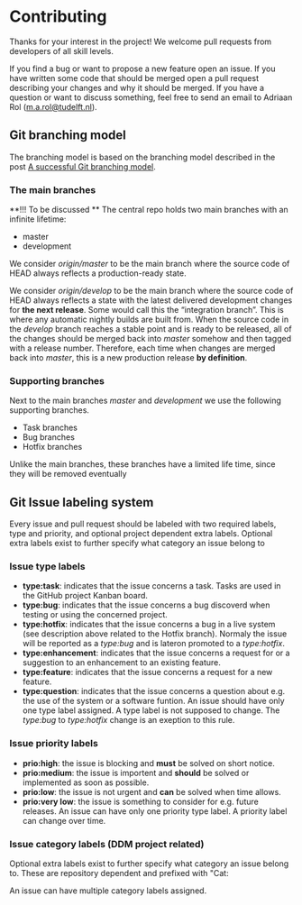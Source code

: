 # Contributing
Thanks for your interest in the project! We welcome pull requests from developers of all skill levels.

If you find a bug or want to propose a new feature open an issue. If you have written some code that should be merged open a pull request describing your changes and why it should be merged.
If you have a question or want to discuss something, feel free to send an email to Adriaan Rol (m.a.rol@tudelft.nl).
## Git branching model

The  branching model is based on the branching model described in the post [A successful Git branching model](http://nvie.com/posts/a-successful-git-branching-model/).

### The main branches

**!!! To be discussed **
The central repo holds two main branches with an infinite lifetime:

* master
* development

We consider _origin/master_ to be the main branch where the source code of HEAD always reflects a production-ready state.

We consider _origin/develop_ to be the main branch where the source code of HEAD always reflects a state with the latest delivered development changes for **the next release**. Some would call this the “integration branch”. This is where any automatic nightly builds are built from. When the source code in the _develop_ branch reaches a stable point and is ready to be released, all of the changes should be merged back into _master_ somehow and then tagged with a release number. Therefore, each time when changes are merged back into _master_, this is a new production release **by definition**.

### Supporting branches
Next to the main branches _master_ and _development_ we use the following supporting branches.

* Task branches
* Bug branches
* Hotfix branches

Unlike the main branches, these branches have a limited life time, since they will be removed eventually

## Git Issue labeling system
Every issue and pull request should be labeled with two required labels, type and priority, and optional project dependent extra labels. Optional extra labels exist to further specify what category an issue belong to
 
### Issue type labels
- **type:task**: indicates that the issue concerns a task. Tasks are used in the GitHub project Kanban board.
- **type:bug**: indicates that the issue concerns a bug discoverd when testing or using the concerned project.
- **type:hotfix**: indicates that the issue concerns a bug in a live system (see description above related to the Hotfix branch). Normaly the issue will be reported as a *type:bug* and is lateron promoted to a *type:hotfix*.
- **type:enhancement**: indicates that the issue concerns a request for or a suggestion to an enhancement to an existing feature.
- **type:feature**: indicates that the issue concerns a request for a new feature.
- **type:question**: indicates that the issue concerns a question about e.g. the use of the system or a software funtion.
An issue should have only one type label assigned. A type label is not supposed to change. The *type:bug* to *type:hotfix* change is an exeption to this rule.

### Issue priority labels
- **prio:high**: the issue is blocking and **must** be solved on short notice.
- **prio:medium**: the issue is importent and **should** be solved or implemented as soon as possible.
- **prio:low**: the issue is not urgent and **can** be solved when time allows.
- **prio:very low**: the issue is something to consider for e.g. future releases.
An issue can have only one priority type label. A priority label can change over time. 

### Issue category labels (DDM project related)
Optional extra labels exist to further specify what category an issue belong to. These are repository dependent and prefixed with "Cat:

An issue can have multiple category labels assigned.
